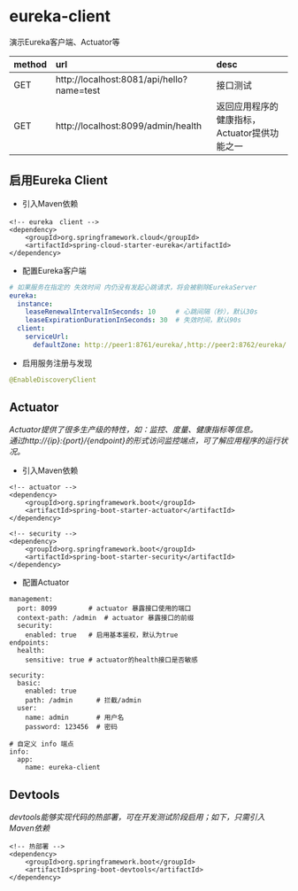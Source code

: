 # eureka-client  
演示Eureka客户端、Actuator等  

| method | url | desc |  
| :--- | :--- | :--- |   
| GET | http://localhost:8081/api/hello?name=test | 接口测试 |  
| GET | http://localhost:8099/admin/health | 返回应用程序的健康指标，Actuator提供功能之一 |   

## 启用Eureka Client  
* 引入Maven依赖  

``` maven
<!-- eureka　client -->
<dependency>
    <groupId>org.springframework.cloud</groupId>
	<artifactId>spring-cloud-starter-eureka</artifactId>
</dependency>
```

* 配置Eureka客户端

``` yml
# 如果服务在指定的 失效时间 内仍没有发起心跳请求，将会被剔除EurekaServer
eureka:
  instance:
    leaseRenewalIntervalInSeconds: 10     # 心跳间隔（秒），默认30s
    leaseExpirationDurationInSeconds: 30  # 失效时间，默认90s
  client:
    serviceUrl:
      defaultZone: http://peer1:8761/eureka/,http://peer2:8762/eureka/
```

* 启用服务注册与发现  

``` java
@EnableDiscoveryClient
```

## Actuator

_Actuator提供了很多生产级的特性，如：监控、度量、健康指标等信息。_  
_通过http://{ip}:{port}/{endpoint}的形式访问监控端点，可了解应用程序的运行状况。_

* 引入Maven依赖

``` maven
<!-- actuator -->
<dependency>
	<groupId>org.springframework.boot</groupId>
	<artifactId>spring-boot-starter-actuator</artifactId>
</dependency>

<!-- security -->
<dependency>
	<groupId>org.springframework.boot</groupId>
	<artifactId>spring-boot-starter-security</artifactId>
</dependency>
```

* 配置Actuator

```
management:
  port: 8099        # actuator 暴露接口使用的端口
  context-path: /admin  # actuator 暴露接口的前缀
  security:
    enabled: true   # 启用基本鉴权，默认为true
endpoints:
  health:
    sensitive: true # actuator的health接口是否敏感

security:
  basic:
    enabled: true
    path: /admin      # 拦截/admin
  user:
    name: admin       # 用户名
    password: 123456  # 密码

# 自定义 info 端点
info: 
  app: 
    name: eureka-client
```


## Devtools

_devtools能够实现代码的热部署，可在开发测试阶段启用；如下，只需引入Maven依赖_

``` maven
<!-- 热部署 -->
<dependency>
	<groupId>org.springframework.boot</groupId>
	<artifactId>spring-boot-devtools</artifactId>
</dependency>
```